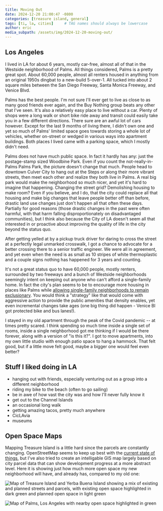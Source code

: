 ```yaml
---
title: Moving Out
date: 2024-12-20 21:00:47 -0800
categories: [treasure island, general]
tags: [ti, la, cities]     # TAG names should always be lowercase
author: eric
media_subpath: /assets/img/2024-12-20-moving-out/
---
```


## Los Angeles

I lived in LA for about 6 years, mostly car-free, almost all of that in the Westside neighborhood of Palms. All things considered, Palms is a pretty great spot. About 60,000 people, almost all renters housed in anything from an original 1950s dingbat to a new-build 5-over-1. All tucked into about 2 square miles between the San Diego Freeway, Santa Monica Freeway, and Venice Blvd.

Palms has the best people. I'm not sure I'll ever get to live as close to as many good friends ever again, and the Buy Nothing group beats any other that I've seen. It's also a relatively easy place to live without a car. Plenty of shops were a long walk or short bike ride away and transit could easily take you in a few different directions. There sure are an awful lot of cars however. Except for the last 9 months of living there, I didn't own one and yet so much of Palms' limited space goes towards storing a whole lot of vehicles, whether on-street or wedged in various ways into apartment buildings. Both places I lived came with a parking space, which I mostly didn't need.

Palms does not have much public space. In fact it hardly has any: just the postage-stamp sized Woodbine Park. Even if you count the not-really-in-Palms Palms Park, the picture doesn't change that much. People head to downtown Culver City to hang out at the Steps or along their more vibrant streets, then meet each other and realize they both live in Palms. A real big park would make the neighborhood so much nicer, and yet it's hard to imagine that happening. Changing the street grid? Demolishing housing to make room? Even if you believe, and I do, that the city could replace all that housing and make big changes that leave people better off than before, drastic land use changes just don't happen all that often these days. Partially for good reasons (those drastic changes in the past were often harmful, with that harm falling disproportionately on disadvantaged communities), but I think also because the City of LA doesn't seem all that interested in or proactive about improving the quality of life in the city beyond the status quo.

After getting yelled at by a pickup truck driver for daring to cross the street at a perfectly legal unmarked crosswalk, I got a chance to advocate for a better crossing there to a senior traffic engineer. We were all in agreement, and yet even when the need is as small as 10 stripes of white thermoplastic and a couple signs nothing has happened for 3 years and counting. 

It's not a great status quo to have 60,000 people, mostly renters, surrounded by two freeways and a bunch of Westside neighborhoods seemingly intent on keeping out anyone who can't afford a single-family home. In fact the city's plan seems to be to encourage more housing in places like Palms while [allowing single-family neighborhoods to remain exclusionary](https://laist.com/news/housing-homelessness/los-angeles-rezoning-housing-element-chip-ordinance-single-family-zones-city-council-vote). You would think a "strategy" like that would come with aggressive action to provide the public amenities that density enables, yet even incremental changes take ages (one big thing did happen - Venice Bl got protected bike and bus lanes!).

I stayed in my old apartment through the peak of the Covid pandemic -- at times pretty scared. I think spending so much time inside a single set of rooms, inside a single neighborhood got me thinking if I would be there forever, along with a version of "is this it?". I got to move apartments, into my own little studio with enough patio space to hang a hammock. That felt good, but if a little move felt good, maybe a bigger one would feel even better?

## Stuff I liked doing in LA

* hanging out with friends, especially venturing out as a group into a different neighborhood
* riding my bike to the beach (often to go sailing)
* be in awe of how vast the city was and how I'll never fully know it
* get out to the Channel Islands
* an occasional long walk
* getting amazing tacos, pretty much anywhere
* CicLAvia
* museums

## Open Space Maps

Mapping Treasure Island is a little hard since the parcels are constantly changing. OpenStreetMap seems to keep up best with the [current state of things](https://www.openstreetmap.org/#map=17/37.817150/-122.371151), but I've also tried to create an intelligable GIS map largely based on city parcel data that can show development progress at a more abstract level. Here it is showing just how much more open space my new neighborhood will have, and already has, compared to my old one:

![Map of Treasure Island and Yerba Buena Island showing a mix of existing and planned streets and parcels, with existing open space highlighted in dark green and planned open space in light green](ti_os.png)

![Map of Palms, Los Angeles with nearby open space highlighted in green](palms_os.png)
